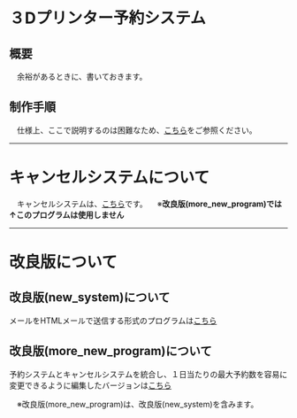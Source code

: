# ３Dプリンター予約システム

## 概要
　余裕があるときに、書いておきます。

## 制作手順
　仕様上、ここで説明するのは困難なため、[こちら](https://docs.google.com/presentation/d/1kbetnzNWJhqHs8HRFIbdlJpq9zAkcbEO/edit?usp=sharing&ouid=106480420577465092683&rtpof=true&sd=true)をご参照ください。

---
# キャンセルシステムについて

　キャンセルシステムは、[こちら](https://github.com/Hoshimikan6490/cancel-system)です。 
　※__**改良版(more_new_program)では↑このプログラムは使用しません**__

---
# 改良版について

## 改良版(new_system)について
メールをHTMLメールで送信する形式のプログラムは[こちら](https://github.com/Hoshimikan6490/yoyaku-system/tree/main/.new_system)

## 改良版(more_new_program)について
予約システムとキャンセルシステムを統合し、１日当たりの最大予約数を容易に変更できるように編集したバージョンは[こちら](https://github.com/Hoshimikan6490/yoyaku-system/tree/main/more_new_program)

　※改良版(more_new_program)は、改良版(new_system)を含みます。
